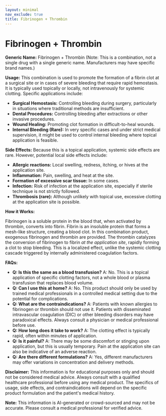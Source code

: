 ```yaml
---
layout: minimal
nav_exclude: true
title: Fibrinogen + Thrombin
---
```


# Fibrinogen + Thrombin

**Generic Name:** Fibrinogen + Thrombin (Note: This is a combination, not a single drug with a single generic name.  Manufacturers may have specific brand names.)

**Usage:**  This combination is used to promote the formation of a fibrin clot at a surgical site or in cases of severe bleeding that require rapid hemostasis.  It is typically used topically or locally, not intravenously for systemic clotting. Specific applications include:

* **Surgical Hemostasis:**  Controlling bleeding during surgery, particularly in situations where traditional methods are insufficient.
* **Dental Procedures:** Controlling bleeding after extractions or other invasive procedures.
* **Wound Healing:**  Promoting clot formation in difficult-to-heal wounds.
* **Internal Bleeding (Rare):**  In very specific cases and under strict medical supervision, it might be used to control internal bleeding where topical application is feasible.

**Side Effects:**  Because this is a topical application, systemic side effects are rare. However, potential local side effects include:

* **Allergic reactions:**  Local swelling, redness, itching, or hives at the application site.
* **Inflammation:** Pain, swelling, and heat at the site.
* **Formation of excessive scar tissue:** In some cases.
* **Infection:**  Risk of infection at the application site, especially if sterile technique is not strictly followed.
* **Thrombosis (rare):**  Although unlikely with topical use, excessive clotting at the application site is possible.


**How it Works:**

Fibrinogen is a soluble protein in the blood that, when activated by thrombin, converts into fibrin. Fibrin is an insoluble protein that forms a mesh-like structure, creating a blood clot.  In this combination product, exogenous fibrinogen and thrombin are provided.  The thrombin catalyzes the conversion of fibrinogen to fibrin *at the application site*, rapidly forming a clot to stop bleeding.  This is a localized effect, unlike the systemic clotting cascade triggered by internally administered coagulation factors.


**FAQs:**

* **Q: Is this the same as a blood transfusion?** A: No. This is a topical application of specific clotting factors, not a whole blood or plasma transfusion that replaces blood volume.
* **Q: Can I use this at home?** A: No. This product should only be used by trained medical professionals in a controlled medical setting due to the potential for complications.
* **Q: What are the contraindications?** A:  Patients with known allergies to fibrinogen or thrombin should not use it.  Patients with disseminated intravascular coagulation (DIC) or other bleeding disorders may have paradoxical effects.  Always consult a physician or medical professional before use.
* **Q: How long does it take to work?** A: The clotting effect is typically rapid, often within minutes of application.
* **Q: Is it painful?** A: There may be some discomfort or stinging upon application, but this is usually temporary.  Pain at the application site can also be indicative of an adverse reaction.
* **Q: Are there different formulations?** A: Yes, different manufacturers may offer variations in concentration and delivery methods.


**Disclaimer:** This information is for educational purposes only and should not be considered medical advice. Always consult with a qualified healthcare professional before using any medical product.  The specifics of usage, side effects, and contraindications will depend on the specific product formulation and the patient's medical history.


**Note:** This information is AI-generated or crowd-sourced and may not be accurate. Please consult a medical professional for verified advice.